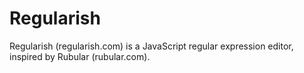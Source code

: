 Regularish
==========
Regularish (regularish.com) is a JavaScript regular expression editor,
inspired by Rubular (rubular.com).

